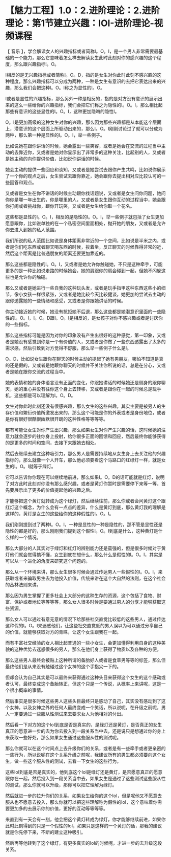 # 【魅力工程】1.0：2.进阶理论：2.进阶理论：第1节建立兴趣：IOI-进阶理论-视频课程

【 音乐 】，学会解读女人的兴趣指标或者简称I。O。I，是一个男人非常需要最基础的一个能力，那么它意味着怎么样去解读女生此时此刻对你的感兴趣的这个程度，那么跟兴趣指标I。O。

I相反的是无兴趣指标或者简称I。O。D，指的是女生对你此时此刻不感兴趣的这种程度，那么兴趣指标可以分成为两种，一种是女生有意识的去把它表达出来的兴趣，那么我们会把这种I。O。I称之为显性的I。O。

I或者是显性的兴趣指标，那么另外一种是相反的，指的是对方没有意识的展示出来的这么一些给你的兴趣指标，我们会把它们称之为隐性的I。O。I，那么相比起那些有意识的这些显性的I。O。I，这种更加隐晦的隐性I。

O。I是更加高级的这种女生对你的兴趣，那么因为那些兴趣都是从本能这个层面上，潜意识的这个层面上所驱动出来的，那么I。O。I刚刚讨论过了就可以分成为两种，那么第一种是显性的I。O。I，举一些例子。

比如说她在跟你讲话的时候，她会露出一些笑容，或者是她会在交流的过程当中主动的去靠近你，又或者是她对你显示出了非常多的这种关注，比起别的人，又或者是她主动的向你提供价值，比如说你讲话的时候。

她会主动的提供一些回应和谈知，又或者是她尝试去跟你产生共鸣，比如说你展示了一个你的观点之后，女生尝试去跟你靠近，她会跟你去提出相对应比较认可的一些回答和观点。

又或者是女生在你不讲话的时候主动跟你找话题说，又或者是女生问你问题，她问你你是哪一年出生的，你是哪里的人，又或者是女生跟你互动的过程当中，她会跟你打闹或者挑战你，跟你开玩笑，又或者是女生给你取一个花名。

这些都是显性的I。O。I，相反的是隐性的I。O。I，举一些例子就包括了女生更加愿意跟你，比如说单独的在一个私密空间里面相处，抛开她的朋友，又或者是允许你去进入到她的私人范围。

我们所说的私人范围比如说是身体距离非常近的一个空间，比如说是半米之内，或者是你们吃东西或者聊天喝东西的时候，挨着坐，反正聊天的时候靠得非常的近，然后这个距离是比普通朋友的距离还要更加靠近的。

那么这些都是隐性的I。O。I，又或者是她允许你触碰她，不只是这种牵手，可能更多的是一种比如说走路的时候她会，她的肩跟你的肩会碰到一起，但她不闪躲这些也是允许你的触碰。

那么又或者是她进行一些自我的这种玩头发，或者是玩手指甲这种东西这些小的细节，像小女孩一样很紧张，又或者是她比较今天比较健谈，她更加的尝试去主动的跟你透露她的一些情绪和感受，又或者是你跟她讲话的时候。

你主动接近她的时候，她没有抗拒她不后退，那么这些都是她潜意识里面的一些隐性的I。O。I，I。O。D跟I。O。I是相反的，是女孩子对你不感兴趣或者是讨厌你的一些指标。

那么这些指标可能是因为对你的印象没有产生出很好的这种感觉，第一印象，又或者是她没有感觉到你是一个有价值的人，又或者是你做了一些东西透露出了太多的需求感，然后引致到对方觉得不舒服，那么举一些例子什么是I。

O。D，比如说女生跟你在聊天的时候主动的提起了她有男朋友，哪怕不知道是真的还是假的，又或者是她跟你聊天的时候并不关注你所说的话，总是在分心，又或者是她在跟你交流的过程当中。

她的表情和她的身体语言没有正面的变化，你跟她讲话的时候她还是侧身的跟你聊天，她的重心并没有往你这个身上去转移，又或者是跟你在一起的时候总是玩手机，这些都是可以理解为I。O。D。

女生对你此时此刻还没有很感兴趣，那么女生的这些兴趣，其实主要是被男人的生存价值和繁衍价值所激发出来的，那么这个可能是你的外表或者是身份地位，或者是你有很好很酷很幽默很开朗的这种性格等等等等。

都有可能让女生对你产生出兴趣，那么如果女生对你产生兴趣的话，这时候她的注意力就会逐步的往你身上投射，给你很多正面的回馈和回应，然后最终你能够获得的是更多的时间和空间，去接下来跟她去相处。

然后去继续去建立这种吸引力，那么男人是需要持续地从女生身上去关注他的兴趣指标的，那么就像一个人开车，那么他必须要看这个马路口的红绿灯一样，就是女生的I。O。I就等于绿灯。

它可以告诉你你现在可以继续地前进，那么如果I。O。D的话可能就是红灯，说明了对方此时此刻对你没有那么感兴趣，或者是黄灯你暂时是需要停下来等一等，首先要展示出了更多的价值提起他的兴趣之后。

才能够把这个黄灯就转成为这个绿灯，然后继续往前，那么你或者会问黄灯这个跟红灯这个概念，为什么会有一点点的差异，什么是黄灯到底，那么黄灯我的理解是这样的，黄灯是女生的这些给你的这种假性的I。O。I。

我们刚刚提到过了两种I。O。I，一种是显性的一种是隐性的，那不管是显性还是隐性的都是好的，那么刚刚我们提到这个假性I。O。I到底是什么，这种黄灯是什么样的一个情况。

那么大部分的人其实对于绿灯和红灯的辨别能力还是蛮强的，但是很多时候对于黄灯他们就会觉得搞不懂，女生到底在想什么，那么什么是假性的I。O。I，其实是可以从一个进化的角度来研究这个问题的。

那么从一个环境来讲，那么女生很多时候会通过传达男人一些假性的I。O。I，来获取或者来骗取男生去为他投入价值，传统来讲在这个大自然的法则，在这个社会的丛林法则来讲。

那么因为男生掌握了更多社会上大部分的这种生存的资源，这个包括了食物、财富、保护或者地位等等等等，那么女人很多时候是要通过男人的分享才能够获取这些资源。

那么女人可以通过有意无意的情况下给那些社交直觉比较低的这些男人，通过传达这种假的I。O。I来迷惑他们，让这些社交直觉低的男人误以为可以通过分享自己的价值，就能够获取对方的青睐，让这个女生跟我在一起。

而有丰富社交经验的女人相比起普通的一些小女生，会更加懂得利用自身的这种美貌的这种优势去迷惑很多的男人，那么在他们身上获得了物质以及各种的方便。

那么这些男人最终会被贴上这种所谓的备胎好人或者是食草男等等的标签，那么但最终他们是从来没有触碰过这个女神的这个手指尖一下的。

但却会认为自己其实是可以最终来获得通过这种头目来获得这个女生的这个感动或者认可，最终变成这个备胎转正，但这个只是一个传说，从概率上来讲呢，这是一个很小概率的事情。

然后事实是很多时候这些男人这些头目最终只是感动了自己，其实没有感动到了这个女神，以及女神之外的任何人最终变成一个笑话，所以说呢，在升级之前呢，男人一定要通过一些服从性测试来去要求女人为他相对的付出。

然后看一下对方的这个IoI到底是否是真实的，是绿灯还是黄灯，是否真正的女生真正的愿意进一步的去为你去投入到一段关系当中去，还是说只是想通过你的身上来获取一些好处，那么如果女生通过这些服从性的测试呢。

那么你就可以在这个时间点上去升级你们的关系，或者是有一些牵手或者更亲密的一些行为，所以说呢在这个关系升级之前呢，我建议所有的男生都必须要向这个女生，做一些这个服从性的测试，去看一下女生的这些行为。

这些IoI到底是否是真实的，他到底这个IoI是绿灯还是黄灯，是否愿意真正的愿意跟你在一起，然后投入到一段关系当中去，如果女生是通过了这些测试这些服从性的测试，那么你就可以升级，那你可以把它理解为绿灯。

然后就进一步的拉升你们的关系，如果女生给你的这个IoI，但是呢他又不愿意去服从也不愿意去投入，那么你就可以把这些理解称为假性的IoI，这个意味着你需要更加多的去展示你的价值，更好的互动等等等等。

来直到有一天会有一刻，他会把这个黄灯转成为绿灯，你才能够继续前进，如果你此时此刻得到的只是一个假性的IoI，如果只是这样的一个黄灯的话，那我的建议就是你先停下来，不断的建立这种吸引。

然后再等他转到了这个绿灯，有更多真实的IoI的时候呢，才进一步的去升级这段关系。